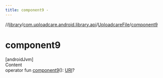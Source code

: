 ```yaml
---
title: component9 -
---
```

//[library](../../index.md)/[com.uploadcare.android.library.api](../index.md)/[UploadcareFile](index.md)/[component9](component9.md)



# component9  
[androidJvm]  
Content  
operator fun [component9](component9.md)(): [URI](https://developer.android.com/reference/kotlin/java/net/URI.html)?  



